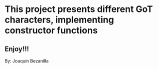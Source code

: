 # This project presents different GoT characters, implementing constructor functions

## Enjoy!!!

By: Joaquín Bezanilla
